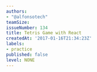 ```yaml
---
authors:
- "@alfonsotech"
teamSize: 
issueNumber: 134
title: Tetris Game with React
createdAt: '2017-01-16T21:34:23Z'
labels:
- practice
published: false
level: NONE
---
```







[mit-license]: https://opensource.org/licenses/MIT
